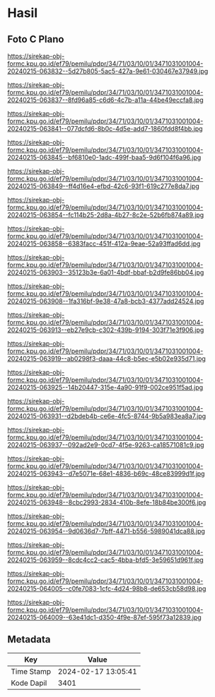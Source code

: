 # Hasil

## Foto C Plano

https://sirekap-obj-formc.kpu.go.id/ef79/pemilu/pdpr/34/71/03/10/01/3471031001004-20240215-063832--5d27b805-5ac5-427a-9e61-030467e37949.jpg

https://sirekap-obj-formc.kpu.go.id/ef79/pemilu/pdpr/34/71/03/10/01/3471031001004-20240215-063837--8fd96a85-c6d6-4c7b-a11a-44be49eccfa8.jpg

https://sirekap-obj-formc.kpu.go.id/ef79/pemilu/pdpr/34/71/03/10/01/3471031001004-20240215-063841--077dcfd6-8b0c-4d5e-add7-1860fdd8f4bb.jpg

https://sirekap-obj-formc.kpu.go.id/ef79/pemilu/pdpr/34/71/03/10/01/3471031001004-20240215-063845--bf6810e0-1adc-499f-baa5-9d6f104f6a96.jpg

https://sirekap-obj-formc.kpu.go.id/ef79/pemilu/pdpr/34/71/03/10/01/3471031001004-20240215-063849--ff4d16e4-efbd-42c6-93f1-619c277e8da7.jpg

https://sirekap-obj-formc.kpu.go.id/ef79/pemilu/pdpr/34/71/03/10/01/3471031001004-20240215-063854--fc114b25-2d8a-4b27-8c2e-52b6fb874a89.jpg

https://sirekap-obj-formc.kpu.go.id/ef79/pemilu/pdpr/34/71/03/10/01/3471031001004-20240215-063858--6383facc-451f-412a-9eae-52a93ffad6dd.jpg

https://sirekap-obj-formc.kpu.go.id/ef79/pemilu/pdpr/34/71/03/10/01/3471031001004-20240215-063903--35123b3e-6a01-4bdf-bbaf-b2d9fe86bb04.jpg

https://sirekap-obj-formc.kpu.go.id/ef79/pemilu/pdpr/34/71/03/10/01/3471031001004-20240215-063908--1fa316bf-9e38-47a8-bcb3-4377add24524.jpg

https://sirekap-obj-formc.kpu.go.id/ef79/pemilu/pdpr/34/71/03/10/01/3471031001004-20240215-063913--eb27e9cb-c302-439b-9194-303f71e3f906.jpg

https://sirekap-obj-formc.kpu.go.id/ef79/pemilu/pdpr/34/71/03/10/01/3471031001004-20240215-063919--ab0298f3-daaa-44c8-b5ec-e5b02e935d71.jpg

https://sirekap-obj-formc.kpu.go.id/ef79/pemilu/pdpr/34/71/03/10/01/3471031001004-20240215-063925--14b20447-315e-4a90-91f9-002ce951f5ad.jpg

https://sirekap-obj-formc.kpu.go.id/ef79/pemilu/pdpr/34/71/03/10/01/3471031001004-20240215-063931--d2bdeb4b-ce6e-4fc5-8744-9b5a983ea8a7.jpg

https://sirekap-obj-formc.kpu.go.id/ef79/pemilu/pdpr/34/71/03/10/01/3471031001004-20240215-063937--092ad2e9-0cd7-4f5e-9263-ca18571081c9.jpg

https://sirekap-obj-formc.kpu.go.id/ef79/pemilu/pdpr/34/71/03/10/01/3471031001004-20240215-063943--d7e5071e-68e1-4836-b69c-48ce83999d1f.jpg

https://sirekap-obj-formc.kpu.go.id/ef79/pemilu/pdpr/34/71/03/10/01/3471031001004-20240215-063948--8cbc2993-2834-410b-8efe-18b84be300f6.jpg

https://sirekap-obj-formc.kpu.go.id/ef79/pemilu/pdpr/34/71/03/10/01/3471031001004-20240215-063954--9d0636d7-7bff-4471-b556-5989041dca88.jpg

https://sirekap-obj-formc.kpu.go.id/ef79/pemilu/pdpr/34/71/03/10/01/3471031001004-20240215-063959--8cdc4cc2-cac5-4bba-bfd5-3e59651d961f.jpg

https://sirekap-obj-formc.kpu.go.id/ef79/pemilu/pdpr/34/71/03/10/01/3471031001004-20240215-064005--c0fe7083-1cfc-4d24-98b8-de653cb58d98.jpg

https://sirekap-obj-formc.kpu.go.id/ef79/pemilu/pdpr/34/71/03/10/01/3471031001004-20240215-064009--63e41dc1-d350-4f9e-87ef-595f73a12839.jpg


## Metadata

| Key        | Value               |
| ---------- | ------------------- |
| Time Stamp | 2024-02-17 13:05:41 |
| Kode Dapil | 3401                |




